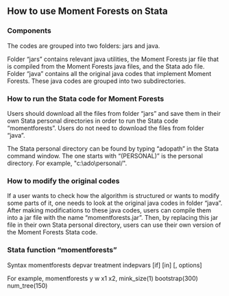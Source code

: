 ## How to use Moment Forests on Stata


### Components

The codes are grouped into two folders: jars and java. 

Folder “jars” contains relevant java utilities, the Moment Forests jar file that is compiled from the Moment Forests java files, and the Stata ado file. 
Folder “java” contains all the original java codes that implement Moment Forests. These java codes are grouped into two subdirectories. 


###  How to run the Stata code for Moment Forests 

Users should download all the files from folder “jars” and save them in their own Stata personal directories in order to run the Stata code “momentforests”. Users do not need to download the files from folder “java”.

The Stata personal directory can be found by typing “adopath” in the Stata command window. The one starts with “(PERSONAL)” is the personal directory. For example, "c:\ado\personal/".


### How to modify the original codes

If a user wants to check how the algorithm is structured or wants to modify some parts of it, one needs to look at the original java codes in folder “java”. After making modifications to these java codes, users can compile them into a jar file with the name “momentforests.jar”. Then, by replacing this jar file in their own Stata personal directory, users can use their own version of the Moment Forests Stata code.


### Stata function “momentforests” 

Syntax
momentforests depvar treatment indepvars [if] [in] [, options]

For example, 
momentforests y w x1 x2, mink_size(1) bootstrap(300) num_tree(150)


